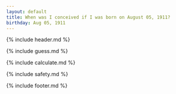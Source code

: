 ```yaml
---
layout: default
title: When was I conceived if I was born on August 05, 1911?
birthday: Aug 05, 1911
---
```


{% include header.md %}

{% include guess.md %}

{% include calculate.md %}

{% include safety.md %}

{% include footer.md %}



